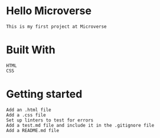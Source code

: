 # Hello Microverse
    This is my first project at Microverse
# Built With
    HTML
    CSS
# Getting started
    Add an .html file
    Add a .css file
    Set up linters to test for errors
    Add a test.md file and include it in the .gitignore file
    Add a README.md file
